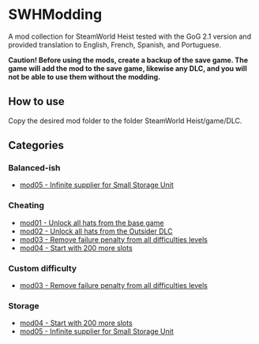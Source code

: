 # SWHModding

A mod collection for SteamWorld Heist tested with the GoG 2.1 version and provided translation to English, French, Spanish, and Portuguese.

**Caution! Before using the mods, create a backup of the save game. The game will add the mod to the save game, likewise any DLC, and you will not be able to use them without the modding.**

## How to use

Copy the desired mod folder to the folder SteamWorld Heist/game/DLC.

## Categories

### Balanced-ish

- [mod05 - Infinite supplier for Small Storage Unit](mod05)

### Cheating

- [mod01 - Unlock all hats from the base game](mod01)
- [mod02 - Unlock all hats from the Outsider DLC](mod02)
- [mod03 - Remove failure penalty from all difficulties levels](mod03)
- [mod04 - Start with 200 more slots](mod04)

### Custom difficulty

- [mod03 - Remove failure penalty from all difficulties levels](mod03)

### Storage

- [mod04 - Start with 200 more slots](mod04)
- [mod05 - Infinite supplier for Small Storage Unit](mod05)
